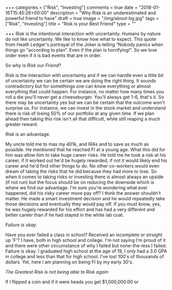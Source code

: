 +++
categories = ["Risk", "Investing"]
comments = true
date = "2018-01-16T15:45:26+00:00"
description = "Why Risk is an underestimated and powerful friend to have"
draft = true
image = "/img/about-bg.jpg"
tags = ["Risk", "Investing"]
title = "Risk is your Best Friend"
type = ""

+++
Risk is the intentional interaction with uncertainty. Humans by nature do not like uncertainty. We like to know how what to expect. This quote from Heath Ledger's portrayal of the Joker is telling “Nobody panics when things go “according to plan”. Even if the plan is horrifying!”. So we love order even if it is bad events that are in order.

So why is _Risk_ our _Friend_?

Risk is the interaction with uncertainty and if we can handle even a little bit of uncertainty we can be certain we are doing the right thing. It sounds contradictory but for somethings one can know everything or almost everything that could happen. For instance, no matter how many times you roll a die you'll never get a cheeseburger. You'll always get 1-6, that's it. So there may be uncertainty yes but we can be certain that the outcome won't surprise us. For instance, we can invest in the stock market and understand there is risk of losing 50% of our portfolio at any given time. If we plan ahead then taking this risk isn't all that difficult, while still reaping a much greater reward.

_Risk_ is an advantage.

My uncle told me to max my 401k, and IRAs and to save as much as possible. He mentioned that he reached FI at a young age. What this did for him was allow him to take huge career risks. He told me he took a risk at his career, if it worked out he'd be hugely rewarded, if not it would likely end his career and he'd find other things to do. No other co-workers would even dream of taking the risks that he did because they had more to lose. So when it comes to taking risks or investing there is almost always an upside (if not run) but the focus should be on reducing the downside which is where we find our advantage. I'm sure you're wondering what ever happened, did his risky career move pay off? I think the answer shouldn't matter. He made a smart investment decision and he would repeatedly take those decisions and eventually they would pay off. If you must know, yes, he was hugely rewarded for his effort and has had a very different and better career than if he had stayed in the white lab coat.

_Failure is okay._

Have you ever failed a class in school? Received an incomplete or straight up 'F'? I have, both in high school and college. I'm not saying I'm proud of it and there were other circumstance of why I failed but none-the-less I failed. Failure is okay. I graduated high school at the age of 19, I only had a 3.0 GPA in college and less than that for high school. I've lost 100's of thousands of dollars. Yet, here I am planning on being FI by my early 30's.

_The Greatest Risk is not being able to Risk again_

If I flipped a coin and if it were heads you get $1,000,000.00 or